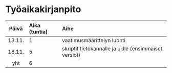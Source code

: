 # Työaikakirjanpito

| Päivä | Aika (tuntia) | Aihe  |
| :----:|:-----| :-----|
| 13.11. | 1    | vaatimusmäärittelyn luonti |
| 18.11. | 5    | skriptit tietokannalle ja ui:lle (ensimmäiset versiot) | 
| yht   | 6   | | 